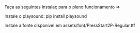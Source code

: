 Faça as seguintes instalaç para o pleno funcionamento =>

Instale o playsound:
pip install playsound

Instale a fonte disponível em
assets/font/PressStart2P-Regular.ttf
